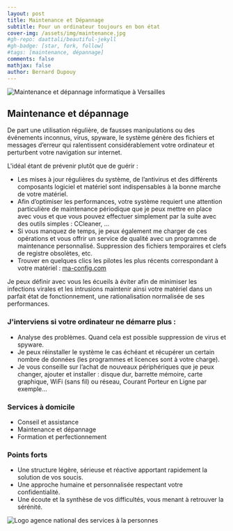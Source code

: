 ```yaml
---
layout: post
title: Maintenance et Dépannage
subtitle: Pour un ordinateur toujours en bon état
cover-img: /assets/img/maintenance.jpg
#gh-repo: daattali/beautiful-jekyll
#gh-badge: [star, fork, follow]
#tags: [maintenance, dépannage]
comments: false
mathjax: false
author: Bernard Dupouy
---
```




![Maintenance et dépannage informatique à Versailles](https://abc-informatia.fr/images/maintenance.jpg)

## Maintenance et dépannage

De part une utilisation régulière, de fausses manipulations ou des événements inconnus, virus, spyware, le système génère des fichiers et messages d’erreur qui ralentissent considérablement votre ordinateur et perturbent votre navigation sur internet.

L'idéal étant de prévenir plutôt que de guérir :

- Les mises à jour régulières du système, de l’antivirus et des différents composants logiciel et matériel sont indispensables à la bonne marche de votre matériel.
- Afin d’optimiser les performances, votre système requiert une attention particulière de maintenance périodique que je peux mettre en place avec vous et que vous pouvez effectuer simplement par la suite avec des outils simples : CCleaner, ...
- Si vous manquez de temps, je peux également me charger de ces opérations et vous offrir un service de qualité avec un programme de maintenance personnalisé. Suppression des fichiers temporaires et clefs de registre obsolètes, etc.
- Trouver en quelques clics les pilotes les plus récents correspondant à votre matériel : [ma-config.com](http://www.ma-config.com)

Je peux définir avec vous les écueils à éviter afin de minimiser les infections virales et les intrusions maintenir ainsi votre matériel dans un parfait état de fonctionnement, une rationalisation normalisée de ses performances.

### J'interviens si votre ordinateur ne démarre plus :

- Analyse des problèmes. Quand cela est possible suppression de virus et spyware.
- Je peux réinstaller le système le cas échéant et récupérer un certain nombre de données (les programmes et licences sont à votre charge).
- Je vous conseille sur l’achat de nouveaux périphériques que je peux changer, ajouter et installer : disque dur, barrette mémoire, carte graphique, WiFi (sans fil) ou réseau, Courant Porteur en Ligne par exemple...

### Services à domicile

- Conseil et assistance
- Maintenance et dépannage
- Formation et perfectionnement

### Points forts

- Une structure légère, sérieuse et réactive apportant rapidement la solution de vos soucis.
- Une approche humaine et personnalisée respectant votre confidentialité.
- Une écoute et la synthèse de vos difficultés, vous menant à retrouver la sérénité.

![Logo agence national des services à la personnes](https://abc-informatia.fr/images/logo.jpg)

